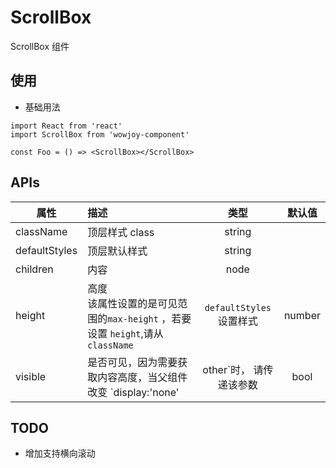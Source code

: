 # ScrollBox

ScrollBox 组件

## 使用

- 基础用法

```
import React from 'react'
import ScrollBox from 'wowjoy-component'

const Foo = () => <ScrollBox></ScrollBox>
```

## APIs

| 属性          | 描述                                                                                   |          类型           | 默认值 |
| ------------- | :------------------------------------------------------------------------------------- | :---------------------: | :----: |
| className     | 顶层样式 class                                                                         |         string          |        |
| defaultStyles | 顶层默认样式                                                                           |         string          |        |
| children      | 内容                                                                                   |          node           |        |
| height        | 高度 <br> 该属性设置的是可见范围的`max-height` ，若要设置 `height`,请从`className`       | `defaultStyles`设置样式 | number | 300 |
| visible       | 是否可见，因为需要获取内容高度，当父组件改变 `display:'none' | other`时， 请传递该参数 |          bool           |        |

## TODO

- 增加支持横向滚动